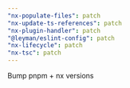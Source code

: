 ```yaml
---
"nx-populate-files": patch
"nx-update-ts-references": patch
"nx-plugin-handler": patch
"@leyman/eslint-config": patch
"nx-lifecycle": patch
"nx-tsc": patch
---
```


Bump pnpm + nx versions
